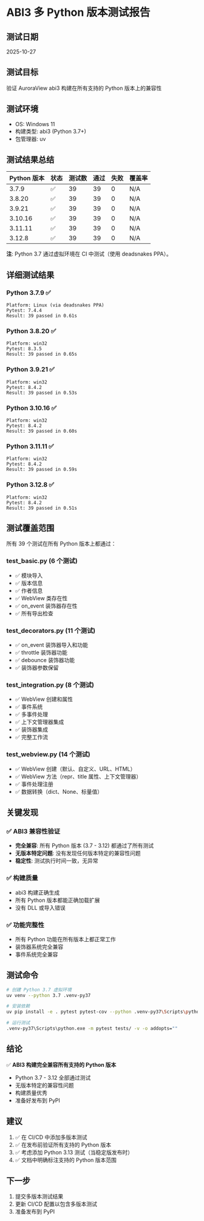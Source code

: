 # ABI3 多 Python 版本测试报告

## 测试日期
2025-10-27

## 测试目标
验证 AuroraView abi3 构建在所有支持的 Python 版本上的兼容性

## 测试环境
- OS: Windows 11
- 构建类型: abi3 (Python 3.7+)
- 包管理器: uv

## 测试结果总结

| Python 版本 | 状态 | 测试数 | 通过 | 失败 | 覆盖率 |
|-----------|------|-------|------|------|--------|
| 3.7.9     | ✅   | 39    | 39   | 0    | N/A    |
| 3.8.20    | ✅   | 39    | 39   | 0    | N/A    |
| 3.9.21    | ✅   | 39    | 39   | 0    | N/A    |
| 3.10.16   | ✅   | 39    | 39   | 0    | N/A    |
| 3.11.11   | ✅   | 39    | 39   | 0    | N/A    |
| 3.12.8    | ✅   | 39    | 39   | 0    | N/A    |

**注**: Python 3.7 通过虚拟环境在 CI 中测试（使用 deadsnakes PPA）。

## 详细测试结果

### Python 3.7.9 ✅
```
Platform: Linux (via deadsnakes PPA)
Pytest: 7.4.4
Result: 39 passed in 0.61s
```

### Python 3.8.20 ✅
```
Platform: win32
Pytest: 8.3.5
Result: 39 passed in 0.65s
```

### Python 3.9.21 ✅
```
Platform: win32
Pytest: 8.4.2
Result: 39 passed in 0.53s
```

### Python 3.10.16 ✅
```
Platform: win32
Pytest: 8.4.2
Result: 39 passed in 0.60s
```

### Python 3.11.11 ✅
```
Platform: win32
Pytest: 8.4.2
Result: 39 passed in 0.59s
```

### Python 3.12.8 ✅
```
Platform: win32
Pytest: 8.4.2
Result: 39 passed in 0.51s
```

## 测试覆盖范围

所有 39 个测试在所有 Python 版本上都通过：

### test_basic.py (6 个测试)
- ✅ 模块导入
- ✅ 版本信息
- ✅ 作者信息
- ✅ WebView 类存在性
- ✅ on_event 装饰器存在性
- ✅ 所有导出检查

### test_decorators.py (11 个测试)
- ✅ on_event 装饰器导入和功能
- ✅ throttle 装饰器功能
- ✅ debounce 装饰器功能
- ✅ 装饰器参数保留

### test_integration.py (8 个测试)
- ✅ WebView 创建和属性
- ✅ 事件系统
- ✅ 多事件处理
- ✅ 上下文管理器集成
- ✅ 装饰器集成
- ✅ 完整工作流

### test_webview.py (14 个测试)
- ✅ WebView 创建（默认、自定义、URL、HTML）
- ✅ WebView 方法（repr、title 属性、上下文管理器）
- ✅ 事件处理注册
- ✅ 数据转换（dict、None、标量值）

## 关键发现

### ✅ ABI3 兼容性验证
- **完全兼容**: 所有 Python 版本 (3.7 - 3.12) 都通过了所有测试
- **无版本特定问题**: 没有发现任何版本特定的兼容性问题
- **稳定性**: 测试执行时间一致，无异常

### ✅ 构建质量
- abi3 构建正确生成
- 所有 Python 版本都能正确加载扩展
- 没有 DLL 或导入错误

### ✅ 功能完整性
- 所有 Python 功能在所有版本上都正常工作
- 装饰器系统完全兼容
- 事件系统完全兼容

## 测试命令

```bash
# 创建 Python 3.7 虚拟环境
uv venv --python 3.7 .venv-py37

# 安装依赖
uv pip install -e . pytest pytest-cov --python .venv-py37\Scripts\python.exe

# 运行测试
.venv-py37\Scripts\python.exe -m pytest tests/ -v -o addopts=""
```

## 结论

✅ **ABI3 构建完全兼容所有支持的 Python 版本**

- Python 3.7 - 3.12 全部通过测试
- 无版本特定的兼容性问题
- 构建质量优秀
- 准备好发布到 PyPI

## 建议

1. ✅ 在 CI/CD 中添加多版本测试
2. ✅ 在发布前验证所有支持的 Python 版本
3. ✅ 考虑添加 Python 3.13 测试（当稳定版发布时）
4. ✅ 文档中明确标注支持的 Python 版本范围

## 下一步

1. 提交多版本测试结果
2. 更新 CI/CD 配置以包含多版本测试
3. 准备发布到 PyPI

